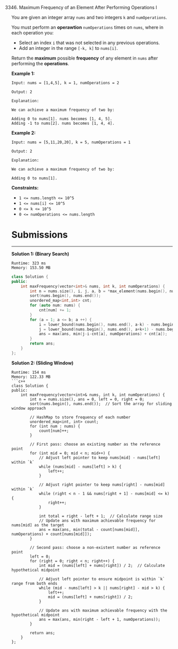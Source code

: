 3346. Maximum Frequency of an Element After Performing Operations I

You are given an integer array `nums` and two integers `k` and `numOperations`.

You must perform an **operawtion** `numOperations` times on `nums`, where in each operation you:

* Select an index `i` that was not selected in any previous operations.
* Add an integer in the range `[-k, k]` to `nums[i]`.

Return the **maximum** possible **frequency** of any element in `nums` after performing the **operations**.

 

**Example 1:**
```
Input: nums = [1,4,5], k = 1, numOperations = 2

Output: 2

Explanation:

We can achieve a maximum frequency of two by:

Adding 0 to nums[1]. nums becomes [1, 4, 5].
Adding -1 to nums[2]. nums becomes [1, 4, 4].
```

**Example 2:**
```
Input: nums = [5,11,20,20], k = 5, numOperations = 1

Output: 2

Explanation:

We can achieve a maximum frequency of two by:

Adding 0 to nums[1].
```

**Constraints:**

* `1 <= nums.length <= 10^5`
* `1 <= nums[i] <= 10^5`
* `0 <= k <= 10^5`
* `0 <= numOperations <= nums.length`

# Submissions
---
**Solution 1: (Binary Search)**
```
Runtime: 323 ms
Memory: 153.50 MB
```
```c++
class Solution {
public:
    int maxFrequency(vector<int>& nums, int k, int numOperations) {
        int n = nums.size(), i, j, a, b = *max_element(nums.begin(), nums.end()), ans = 0;
        sort(nums.begin(), nums.end());
        unordered_map<int,int> cnt;
        for (auto num: nums) {
            cnt[num] += 1;
        }
        for (a = 1; a <= b; a ++) {
            i = lower_bound(nums.begin(), nums.end(), a-k) - nums.begin();
            j = lower_bound(nums.begin(), nums.end(), a+k+1) - nums.begin();
            ans = max(ans, min(j-i-cnt[a], numOperations) + cnt[a]);
        }
        return ans;
    }
};
```

**Solution 2: (Sliding Window)**
```
Runtime: 154 ms
Memory: 122.33 MB
```c++
class Solution {
public:
    int maxFrequency(vector<int>& nums, int k, int numOperations) {
        int n = nums.size(), ans = 0, left = 0, right = 0;
        sort(nums.begin(), nums.end());  // Sort the array for sliding window approach

        // HashMap to store frequency of each number
        unordered_map<int, int> count;
        for (int num : nums) {
            count[num]++;
        }

        // First pass: choose an existing number as the reference point
        for (int mid = 0; mid < n; mid++) {
            // Adjust left pointer to keep nums[mid] - nums[left] within `k`
            while (nums[mid] - nums[left] > k) {
                left++;
            }

            // Adjust right pointer to keep nums[right] - nums[mid] within `k`
            while (right < n - 1 && nums[right + 1] - nums[mid] <= k) {
                right++;
            }

            int total = right - left + 1;  // Calculate range size
            // Update ans with maximum achievable frequency for nums[mid] as the target
            ans = max(ans, min(total - count[nums[mid]], numOperations) + count[nums[mid]]);
        }

        // Second pass: choose a non-existent number as reference point
        left = 0;
        for (right = 0; right < n; right++) {
            int mid = (nums[left] + nums[right]) / 2;  // Calculate hypothetical midpoint

            // Adjust left pointer to ensure midpoint is within `k` range from both ends
            while (mid - nums[left] > k || nums[right] - mid > k) {
                left++;
                mid = (nums[left] + nums[right]) / 2;
            }

            // Update ans with maximum achievable frequency with the hypothetical midpoint
            ans = max(ans, min(right - left + 1, numOperations));
        }

        return ans;
    }
};
```
